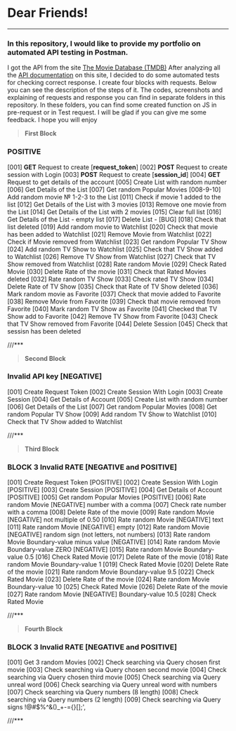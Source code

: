 # Dear Friends!
---
### In this repository, I would like to provide my portfolio on automated API testing in Postman.

I got the API from the site [The Movie Database (TMDB)](https://www.themoviedb.org/)
After analyzing all the [API documentation](https://developers.themoviedb.org/3/getting-started/introduction) on this site, I decided to do some automated tests for checking correct response. I create four blocks with requests. Below you can see the description of the steps of it. The codes, screenshots and explaining of requests and response you can find in separate folders in this repository. In these folders, you can find some created function on JS in pre-request or in Test request. I will be glad if you can give me some feedback. I hope you will enjoy

>__First Block__
### POSITIVE

[001] __GET__ Request to create [__request_token__]
[002] __POST__ Request to create session with Login
[003] __POST__ Request to create [__session_id__]
[004] __GET__ Request to get details of the account
[005] Create List with random number
[006] Get Details of the List
[007] Get random Popular Movies
[008-9-10] Add random movie № 1-2-3 to the List
[011] Check if movie 1 added to the list
[012] Get Details of the List with 3 movies
[013] Remove one movie from the List
[014] Get Details of the List with 2 movies
[015] Clear full list
[016] Get Details of the List - empty list
[017] Delete List -  [BUG]
[018] Check that list deleted
[019] Add random movie to Watchlist
[020] Check that movie has been added to Watchlist
[021] Remove Movie from Watchlist
[022] Check if Movie removed from Watchlist
[023] Get random Popular TV Show
[024] Add random TV Show to Watchlist
[025] Check that TV Show added to Watchlist
[026] Remove TV Show from Watchlist
[027] Check that TV Show removed from Watchlist
[028] Rate random Movie
[029] Check Rated Movie
[030] Delete Rate of the movie
[031] Check that Rated Movies deleted
[032] Rate random TV Show
[033] Check rated TV Show
[034] Delete Rate of TV Show
[035] Check that Rate of TV Show deleted
[036] Mark random movie as Favorite
[037] Check that movie added to Favorite
[038] Remove Movie from Favorite
[039] Check that movie removed from Favorite
[040] Mark random TV Show as Favorite
[041] Checked that TV Show add to Favorite
[042] Remove TV Show from Favorite
[043] Check that TV Show removed from Favorite
[044] Delete Session
[045] Check that sessisn has been deleted

///***
>__Second Block__
### Invalid API key [NEGATIVE]
[001] Create Request Token
[002] Create Session With Login
[003] Create Session
[004] Get Details of Account
[005] Create List with random number
[006] Get Details of the List
[007] Get random Popular Movies
[008] Get random Popular TV Show
[009] Add random TV Show to Watchlist
[010] Check that TV Show added to Watchlist

///***

>__Third Block__
### BLOCK 3 Invalid RATE [NEGATIVE and POSITIVE]
[001] Create Request Token [POSITIVE]
[002] Create Session With Login [POSITIVE]
[003] Create Session [POSITIVE]
[004] Get Details of Account [POSITIVE]
[005] Get random Popular Movies [POSITIVE]
[006] Rate random Movie [NEGATIVE] number with a comma
[007] Check rate number with a comma
[008] Delete Rate of the movie
[009] Rate random Movie [NEGATIVE] not multiple of 0.50
[010] Rate random Movie [NEGATIVE] text
[011] Rate random Movie [NEGATIVE] empty
[012] Rate random Movie [NEGATIVE] random sign (not letters, not numbers)
[013] Rate random Movie Boundary-value minus value  [NEGATIVE]
[014] Rate random Movie Boundary-value ZERO  [NEGATIVE]
[015] Rate random Movie Boundary-value 0.5
[016] Check Rated Movie
[017] Delete Rate of the movie
[018] Rate random Movie Boundary-value 1
[019] Check Rated Movie
[020] Delete Rate of the movie
[021] Rate random Movie Boundary-value 9.5
[022] Check Rated Movie
[023] Delete Rate of the movie
[024] Rate random Movie Boundary-value 10
[025] Check Rated Movie
[026] Delete Rate of the movie
[027] Rate random Movie [NEGATIVE] Boundary-value 10.5
[028] Check Rated Movie

///***

>__Fourth Block__
### BLOCK 3 Invalid RATE [NEGATIVE and POSITIVE]
[001] Get 3 random Movies
[002]  Check searching via Query chosen first movie
[003]  Check searching via Query chosen second movie
[004]  Check searching via Query chosen third movie
[005]  Check searching via Query unreal word
[006]  Check searching via Query unreal word with numbers
[007]  Check searching via Query numbers (8 length)
[008]  Check searching via Query numbers (2 length)
[009]  Check searching via Query signs !@#$%^&()_+-={}[];',

///***
